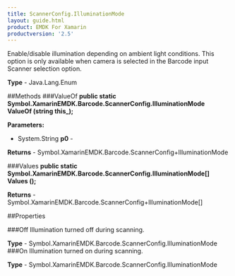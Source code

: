 ```yaml
---
title: ScannerConfig.IlluminationMode
layout: guide.html 
product: EMDK For Xamarin 
productversion: '2.5' 
---
```

Enable/disable illumination depending on ambient light conditions. This option is only available when camera is selected in the Barcode input Scanner selection option.

**Type** - Java.Lang.Enum

##Methods
###ValueOf
**public static Symbol.XamarinEMDK.Barcode.ScannerConfig.IlluminationMode ValueOf (string this_);**


        

**Parameters:** 

* System.String **p0** - 

**Returns** - Symbol.XamarinEMDK.Barcode.ScannerConfig+IlluminationMode

###Values
**public static Symbol.XamarinEMDK.Barcode.ScannerConfig.IlluminationMode[] Values ();**


        


**Returns** - Symbol.XamarinEMDK.Barcode.ScannerConfig+IlluminationMode[]

##Properties

###Off
Illumination turned off during scanning.

**Type** - Symbol.XamarinEMDK.Barcode.ScannerConfig.IlluminationMode
###On
Illumination turned on during scanning.

**Type** - Symbol.XamarinEMDK.Barcode.ScannerConfig.IlluminationMode


